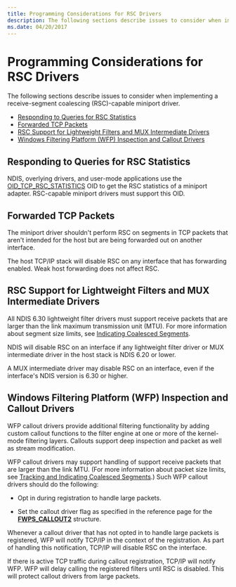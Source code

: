 ```yaml
---
title: Programming Considerations for RSC Drivers
description: The following sections describe issues to consider when implementing a receive-segment coalescing (RSC)-capable miniport driver.
ms.date: 04/20/2017
---
```


# Programming Considerations for RSC Drivers


The following sections describe issues to consider when implementing a receive-segment coalescing (RSC)-capable miniport driver.

-   [Responding to Queries for RSC Statistics](#responding-to-queries-for-rsc-statistics)
-   [Forwarded TCP Packets](#forwarded-tcp-packets)
-   [RSC Support for Lightweight Filters and MUX Intermediate Drivers](#rsc-support-for-lightweight-filters-and-mux-intermediate-drivers)
-   [Windows Filtering Platform (WFP) Inspection and Callout Drivers](#windows-filtering-platform-wfp-inspection-and-callout-drivers)

## Responding to Queries for RSC Statistics


NDIS, overlying drivers, and user-mode applications use the [OID\_TCP\_RSC\_STATISTICS](./oid-tcp-rsc-statistics.md) OID to get the RSC statistics of a miniport adapter. RSC-capable miniport drivers must support this OID.

## Forwarded TCP Packets


The miniport driver shouldn't perform RSC on segments in TCP packets that aren't intended for the host but are being forwarded out on another interface.

The host TCP/IP stack will disable RSC on any interface that has forwarding enabled. Weak host forwarding does not affect RSC.

## RSC Support for Lightweight Filters and MUX Intermediate Drivers


All NDIS 6.30 lightweight filter drivers must support receive packets that are larger than the link maximum transmission unit (MTU). For more information about segment size limits, see [Indicating Coalesced Segments](indicating-coalesced-segments.md).

NDIS will disable RSC on an interface if any lightweight filter driver or MUX intermediate driver in the host stack is NDIS 6.20 or lower.

A MUX intermediate driver may disable RSC on an interface, even if the interface's NDIS version is 6.30 or higher.

## Windows Filtering Platform (WFP) Inspection and Callout Drivers


WFP callout drivers provide additional filtering functionality by adding custom callout functions to the filter engine at one or more of the kernel-mode filtering layers. Callouts support deep inspection and packet as well as stream modification.

WFP callout drivers may support handling of support receive packets that are larger than the link MTU. (For more information about packet size limits, see [Tracking and Indicating Coalesced Segments](./indicating-coalesced-segments.md).) Such WFP callout drivers should do the following:

-   Opt in during registration to handle large packets.

-   Set the callout driver flag as specified in the reference page for the [**FWPS\_CALLOUT2**](/windows-hardware/drivers/ddi/fwpsk/ns-fwpsk-fwps_callout2_) structure.

Whenever a callout driver that has not opted in to handle large packets is registered, WFP will notify TCP/IP in the context of the registration. As part of handling this notification, TCP/IP will disable RSC on the interface.

If there is active TCP traffic during callout registration, TCP/IP will notify WFP. WFP will delay calling the registered filters until RSC is disabled. This will protect callout drivers from large packets.

 

